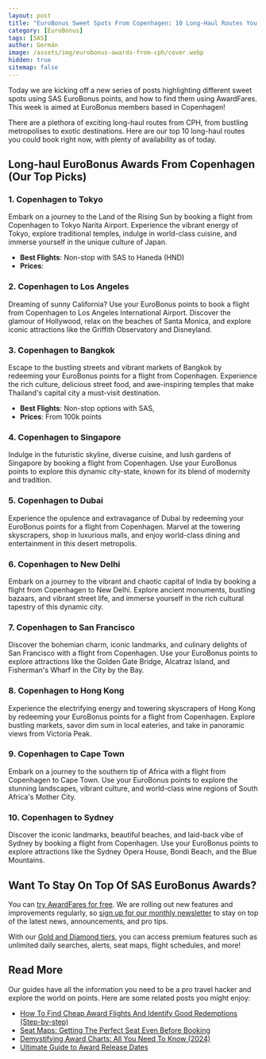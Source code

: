 ```yaml
---
layout: post
title: "EuroBonus Sweet Spots From Copenhagen: 10 Long-Haul Routes You Could Book Right Now (2024)"
category: [EuroBonus]
tags: [SAS]
author: Germán
image: /assets/img/eurobonus-awards-from-cph/cover.webp
hidden: true
sitemap: false
---
```


Today we are kicking off a new series of posts highlighting different sweet spots using SAS EuroBonus points, and how to find them using AwardFares. This week is aimed at EuroBonus members based in Copenhagen!

There are a plethora of exciting long-haul routes from CPH, from bustling metropolises to exotic destinations. Here are our top 10 long-haul routes you could book right now, with plenty of availability as of today.

## Long-haul EuroBonus Awards From Copenhagen (Our Top Picks)

### 1. Copenhagen to Tokyo

Embark on a journey to the Land of the Rising Sun by booking a flight from Copenhagen to Tokyo Narita Airport. Experience the vibrant energy of Tokyo, explore traditional temples, indulge in world-class cuisine, and immerse yourself in the unique culture of Japan.

* **Best Flights**: Non-stop with SAS to Haneda (HND)
* **Prices**: 

### 2. Copenhagen to Los Angeles

Dreaming of sunny California? Use your EuroBonus points to book a flight from Copenhagen to Los Angeles International Airport. Discover the glamour of Hollywood, relax on the beaches of Santa Monica, and explore iconic attractions like the Griffith Observatory and Disneyland.

### 3. Copenhagen to Bangkok

Escape to the bustling streets and vibrant markets of Bangkok by redeeming your EuroBonus points for a flight from Copenhagen. Experience the rich culture, delicious street food, and awe-inspiring temples that make Thailand's capital city a must-visit destination.

* **Best Flights**: Non-stop options with SAS,
* **Prices**: From 100k points

### 4. Copenhagen to Singapore

Indulge in the futuristic skyline, diverse cuisine, and lush gardens of Singapore by booking a flight from Copenhagen. Use your EuroBonus points to explore this dynamic city-state, known for its blend of modernity and tradition.

### 5. Copenhagen to Dubai

Experience the opulence and extravagance of Dubai by redeeming your EuroBonus points for a flight from Copenhagen. Marvel at the towering skyscrapers, shop in luxurious malls, and enjoy world-class dining and entertainment in this desert metropolis.

### 6. Copenhagen to New Delhi

Embark on a journey to the vibrant and chaotic capital of India by booking a flight from Copenhagen to New Delhi. Explore ancient monuments, bustling bazaars, and vibrant street life, and immerse yourself in the rich cultural tapestry of this dynamic city.

### 7. Copenhagen to San Francisco

Discover the bohemian charm, iconic landmarks, and culinary delights of San Francisco with a flight from Copenhagen. Use your EuroBonus points to explore attractions like the Golden Gate Bridge, Alcatraz Island, and Fisherman's Wharf in the City by the Bay.

### 8. Copenhagen to Hong Kong

Experience the electrifying energy and towering skyscrapers of Hong Kong by redeeming your EuroBonus points for a flight from Copenhagen. Explore bustling markets, savor dim sum in local eateries, and take in panoramic views from Victoria Peak.

### 9. Copenhagen to Cape Town

Embark on a journey to the southern tip of Africa with a flight from Copenhagen to Cape Town. Use your EuroBonus points to explore the stunning landscapes, vibrant culture, and world-class wine regions of South Africa's Mother City.

### 10. Copenhagen to Sydney

Discover the iconic landmarks, beautiful beaches, and laid-back vibe of Sydney by booking a flight from Copenhagen. Use your EuroBonus points to explore attractions like the Sydney Opera House, Bondi Beach, and the Blue Mountains.

## Want To Stay On Top Of SAS EuroBonus Awards?

You can [try AwardFares for free](https://awardfares.com/). We are rolling out new features and improvements regularly, so [sign up for our monthly newsletter](https://awardfares.com/newsletter) to stay on top of the latest news, announcements, and pro tips.

With our [Gold and Diamond tiers](https://awardfares.com/pricing), you can access premium features such as unlimited daily searches, alerts, seat maps, flight schedules, and more!

## Read More

Our guides have all the information you need to be a pro travel hacker and explore the world on points. Here are some related posts you might enjoy:

- [How To Find Cheap Award Flights And Identify Good Redemptions (Step-by-step)](https://blog.awardfares.com/how-to-find-cheap-award-flights/)
- [Seat Maps: Getting The Perfect Seat Even Before Booking](https://blog.awardfares.com/seatmaps-guide/)
- [Demystifying Award Charts: All You Need To Know (2024)](https://blog.awardfares.com/demystifying-award-charts/)
- [Ultimate Guide to Award Release Dates](https://blog.awardfares.com/ultimate-guide-to-award-release-dates)